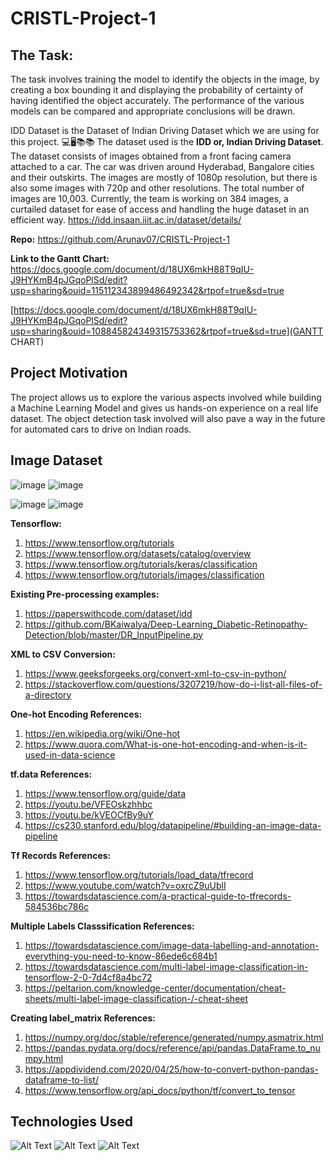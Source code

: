 # CRISTL-Project-1

## The Task: 
The task involves training the model to identify the objects in the image, by creating a box bounding it and displaying the probability of certainty of having identified the object accurately. 
The performance of the various models can be compared and appropriate conclusions will be drawn.

IDD Dataset is the Dataset of Indian Driving Dataset which we are using for this project.
💻🖥📚📚
The dataset used is the **IDD or, Indian Driving Dataset**. The dataset consists of images obtained from a front facing camera attached to a car. The car was driven around Hyderabad, Bangalore cities and their outskirts. The images are mostly of 1080p resolution, but there is also some images with 720p and other resolutions. The total number of images are 10,003. Currently, the team is working on 384 images, a curtailed dataset for ease of access and handling the huge dataset in an efficient way. https://idd.insaan.iiit.ac.in/dataset/details/

**Repo:** https://github.com/Arunav07/CRISTL-Project-1


**Link to the Gantt Chart:** https://docs.google.com/document/d/18UX6mkH88T9qIU-J9HYKmB4pJGqoPlSd/edit?usp=sharing&ouid=115112343899486492342&rtpof=true&sd=true

[https://docs.google.com/document/d/18UX6mkH88T9qIU-J9HYKmB4pJGqoPlSd/edit?usp=sharing&ouid=108845824349315753362&rtpof=true&sd=true](GANTT CHART)

## Project Motivation

The project allows us to explore the various aspects involved while building a Machine Learning Model and gives us hands-on experience on a real life dataset. The object detection task involved will also pave a way in the future for automated cars to drive on Indian roads.

## Image Dataset

![image](https://user-images.githubusercontent.com/83348948/137622320-ea941b46-0953-449e-871a-2a36e5776b2c.png) ![image](https://user-images.githubusercontent.com/83348948/137622448-d67638e4-7913-46b2-b10e-38484da2a1c6.png)


![image](https://user-images.githubusercontent.com/83348948/137622553-a69939f1-306f-4575-a91b-04b64097f7ac.png) ![image](https://user-images.githubusercontent.com/83348948/137622590-811480a0-6405-42ef-be29-8955dd537a00.png)







**Tensorflow:**
1) https://www.tensorflow.org/tutorials
2) https://www.tensorflow.org/datasets/catalog/overview
3) https://www.tensorflow.org/tutorials/keras/classification
4) https://www.tensorflow.org/tutorials/images/classification

**Existing Pre-processing examples:**
1) https://paperswithcode.com/dataset/idd
2) https://github.com/BKaiwalya/Deep-Learning_Diabetic-Retinopathy-Detection/blob/master/DR_InputPipeline.py

**XML to CSV Conversion:**
1) https://www.geeksforgeeks.org/convert-xml-to-csv-in-python/
2) https://stackoverflow.com/questions/3207219/how-do-i-list-all-files-of-a-directory

**One-hot Encoding References:**
1) https://en.wikipedia.org/wiki/One-hot
2) https://www.quora.com/What-is-one-hot-encoding-and-when-is-it-used-in-data-science

**tf.data References:**
1) https://www.tensorflow.org/guide/data
2) https://youtu.be/VFEOskzhhbc
3) https://youtu.be/kVEOCfBy9uY
4) https://cs230.stanford.edu/blog/datapipeline/#building-an-image-data-pipeline
 
**Tf Records References:**
1) https://www.tensorflow.org/tutorials/load_data/tfrecord
2) https://www.youtube.com/watch?v=oxrcZ9uUblI
3) https://towardsdatascience.com/a-practical-guide-to-tfrecords-584536bc786c

**Multiple Labels Classsification References:**
1) https://towardsdatascience.com/image-data-labelling-and-annotation-everything-you-need-to-know-86ede6c684b1
2) https://towardsdatascience.com/multi-label-image-classification-in-tensorflow-2-0-7d4cf8a4bc72
3) https://peltarion.com/knowledge-center/documentation/cheat-sheets/multi-label-image-classification-/-cheat-sheet

**Creating label_matrix References:**
1) https://numpy.org/doc/stable/reference/generated/numpy.asmatrix.html
2) https://pandas.pydata.org/docs/reference/api/pandas.DataFrame.to_numpy.html
3) https://appdividend.com/2020/04/25/how-to-convert-python-pandas-dataframe-to-list/
4) https://www.tensorflow.org/api_docs/python/tf/convert_to_tensor

## Technologies Used

![Alt Text](https://github.com/Atharva-D/git-mlsc/blob/main/python.jpg)
![Alt Text](https://github.com/Atharva-D/git-mlsc/blob/main/Tensorflow.png)
![Alt Text](https://github.com/Atharva-D/git-mlsc/blob/main/colab1.png)




